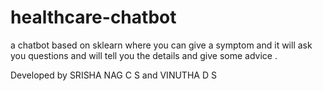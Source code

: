 # healthcare-chatbot
a chatbot based on sklearn where you can give a symptom and it will ask you questions and will tell you the details and give some advice .

Developed by
    SRISHA NAG C S and 
    VINUTHA D S

